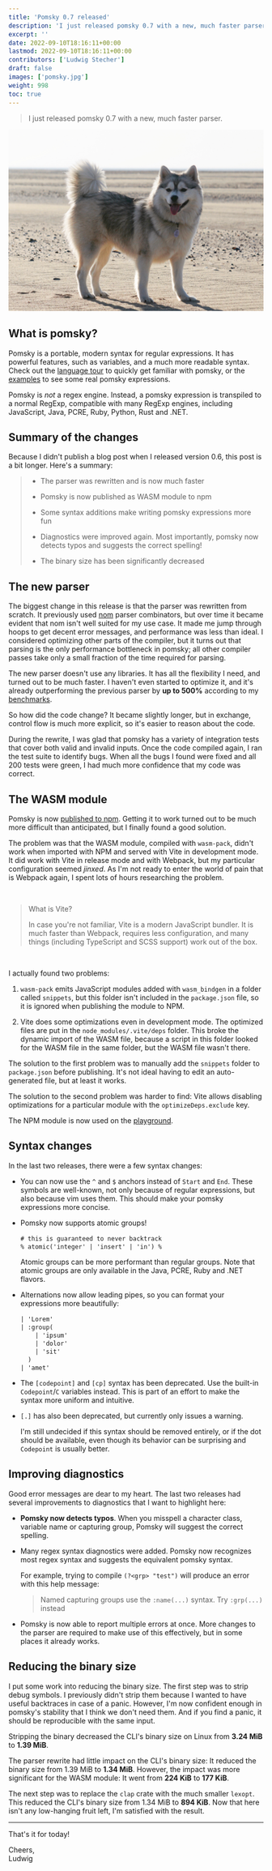 ```yaml
---
title: 'Pomsky 0.7 released'
description: 'I just released pomsky 0.7 with a new, much faster parser.'
excerpt: ''
date: 2022-09-10T18:16:11+00:00
lastmod: 2022-09-10T18:16:11+00:00
contributors: ['Ludwig Stecher']
draft: false
images: ['pomsky.jpg']
weight: 998
toc: true
---
```


> I just released pomsky 0.7 with a new, much faster parser.

![Pomsky](pomsky.jpg)

## What is pomsky?

Pomsky is a portable, modern syntax for regular expressions. It has powerful features, such as
variables, and a much more readable syntax. Check out the
[language tour](https://pomsky-lang.org/docs/language-tour/basics/) to quickly get familiar with
pomsky, or the [examples](https://pomsky-lang.org/docs/examples/) to see some real pomsky
expressions.

Pomsky is _not_ a regex engine. Instead, a pomsky expression is transpiled to a normal RegExp,
compatible with many RegExp engines, including JavaScript, Java, PCRE, Ruby, Python, Rust and .NET.

## Summary of the changes

Because I didn't publish a blog post when I released version 0.6, this post is a bit longer. Here's
a summary:

> - The parser was rewritten and is now much faster
>
> - Pomsky is now published as WASM module to npm
>
> - Some syntax additions make writing pomsky expressions more fun
>
> - Diagnostics were improved again. Most importantly, pomsky now detects typos and suggests the
>   correct spelling!
>
> - The binary size has been significantly decreased

## The new parser

The biggest change in this release is that the parser was rewritten from scratch. It previously used
[nom](https://docs.rs/nom/latest/nom/) parser combinators, but over time it became evident that
nom isn't well suited for my use case. It made me jump through hoops to get decent error messages,
and performance was less than ideal. I considered optimizing other parts of the compiler, but it
turns out that parsing is the only performance bottleneck in pomsky; all other compiler passes
take only a small fraction of the time required for parsing.

The new parser doesn't use any libraries. It has all the flexibility I need, and turned out to be
much faster. I haven't even started to optimize it, and it's already outperforming the previous
parser by **up to 500%** according to my
[benchmarks](https://github.com/pomsky-lang/pomsky/tree/main/benchmark).

So how did the code change? It became slightly longer, but in exchange, control flow is much more
explicit, so it's easier to reason about the code.

During the rewrite, I was glad that pomsky has a variety of integration tests that cover both valid
and invalid inputs. Once the code compiled again, I ran the test suite to identify bugs. When all
the bugs I found were fixed and all 200 tests were green, I had much more confidence that my code
was correct.

## The WASM module

Pomsky is now [published to npm](https://www.npmjs.com/package/pomsky-wasm). Getting it to work
turned out to be much more difficult than anticipated, but I finally found a good solution.

The problem was that the WASM module, compiled with `wasm-pack`, didn't work when imported with NPM
and served with Vite in development mode. It did work with Vite in release mode and with Webpack,
but my particular configuration seemed _jinxed_. As I'm not ready to enter the world of pain that
is Webpack again, I spent lots of hours researching the problem.

<br>

> What is Vite?
>
> In case you're not familiar, Vite is a modern JavaScript bundler. It is much faster than Webpack,
> requires less configuration, and many things (including TypeScript and SCSS support) work out of
> the box.

<br>

I actually found two problems:

1. `wasm-pack` emits JavaScript modules added with `wasm_bindgen` in a folder called `snippets`,
   but this folder isn't included in the `package.json` file, so it is ignored when publishing the
   module to NPM.

2. Vite does some optimizations even in development mode. The optimized files are put in the
   `node_modules/.vite/deps` folder. This broke the dynamic import of the WASM file, because a
   script in this folder looked for the WASM file in the same folder, but the WASM file wasn't
   there.

The solution to the first problem was to manually add the `snippets` folder to `package.json` before
publishing. It's not ideal having to edit an auto-generated file, but at least it works.

The solution to the second problem was harder to find: Vite allows disabling optimizations for a
particular module with the `optimizeDeps.exclude` key.

The NPM module is now used on the [playground](https://playground.pomsky-lang.org/).

## Syntax changes

In the last two releases, there were a few syntax changes:

- You can now use the `^` and `$` anchors instead of `Start` and `End`. These symbols are
  well-known, not only because of regular expressions, but also because vim uses them.
  This should make your pomsky expressions more concise.

- Pomsky now supports atomic groups!

  ```pomsky
  # this is guaranteed to never backtrack
  % atomic('integer' | 'insert' | 'in') %
  ```

  Atomic groups can be more performant than regular groups. Note that atomic groups are only
  available in the Java, PCRE, Ruby and .NET flavors.

- Alternations now allow leading pipes, so you can format your expressions more beautifully:

  ```pomsky
  | 'Lorem'
  | :group(
      | 'ipsum'
      | 'dolor'
      | 'sit'
    )
  | 'amet'
  ```

- The `[codepoint]` and `[cp]` syntax has been deprecated. Use the built-in `Codepoint`/`C`
  variables instead. This is part of an effort to make the syntax more uniform and intuitive.

- `[.]` has also been deprecated, but currently only issues a warning.

  I'm still undecided if this syntax should be removed entirely, or if the dot should be available,
  even though its behavior can be surprising and `Codepoint` is usually better.

## Improving diagnostics

Good error messages are dear to my heart. The last two releases had several improvements to
diagnostics that I want to highlight here:

- **Pomsky now detects typos**. When you misspell a character class, variable name or capturing
  group, Pomsky will suggest the correct spelling.

- Many regex syntax diagnostics were added. Pomsky now recognizes most regex syntax and suggests
  the equivalent pomsky syntax.

  For example, trying to compile `(?<grp> "test")` will produce an error with this help message:

  > Named capturing groups use the `:name(...)` syntax. Try `:grp(...)` instead

- Pomsky is now able to report multiple errors at once. More changes to the parser are required
  to make use of this effectively, but in some places it already works.

## Reducing the binary size

I put some work into reducing the binary size. The first step was to strip debug symbols. I
previously didn't strip them because I wanted to have useful backtraces in case of a panic. However,
I'm now confident enough in pomsky's stability that I think we don't need them. And if you find a
panic, it should be reproducible with the same input.

Stripping the binary decreased the CLI's binary size on Linux from **3.24 MiB** to **1.39 MiB**.

The parser rewrite had little impact on the CLI's binary size: It reduced the binary size from
1.39 MiB to **1.34 MiB**. However, the impact was more significant for the WASM module: It went
from **224 KiB** to **177 KiB**.

The next step was to replace the `clap` crate with the much smaller `lexopt`. This reduced the CLI's
binary size from 1.34 MiB to **894 KiB**. Now that here isn't any low-hanging fruit left, I'm
satisfied with the result.

---

That's it for today!

Cheers,\
Ludwig
